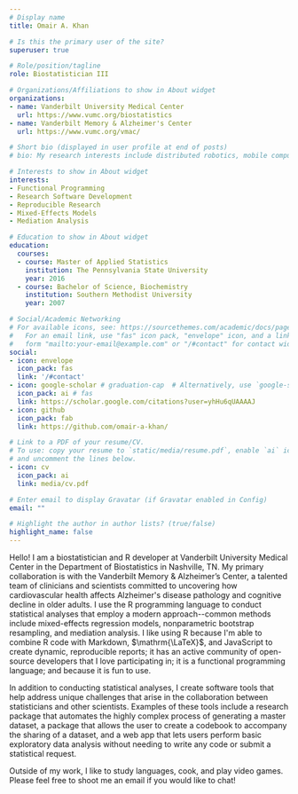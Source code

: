 ```yaml
---
# Display name
title: Omair A. Khan

# Is this the primary user of the site?
superuser: true

# Role/position/tagline
role: Biostatistician III

# Organizations/Affiliations to show in About widget
organizations:
- name: Vanderbilt University Medical Center
  url: https://www.vumc.org/biostatistics
- name: Vanderbilt Memory & Alzheimer's Center
  url: https://www.vumc.org/vmac/

# Short bio (displayed in user profile at end of posts)
# bio: My research interests include distributed robotics, mobile computing and programmable matter.

# Interests to show in About widget
interests:
- Functional Programming
- Research Software Development
- Reproducible Research
- Mixed-Effects Models
- Mediation Analysis

# Education to show in About widget
education:
  courses:
  - course: Master of Applied Statistics
    institution: The Pennsylvania State University
    year: 2016
  - course: Bachelor of Science, Biochemistry
    institution: Southern Methodist University
    year: 2007

# Social/Academic Networking
# For available icons, see: https://sourcethemes.com/academic/docs/page-builder/#icons
#   For an email link, use "fas" icon pack, "envelope" icon, and a link in the
#   form "mailto:your-email@example.com" or "/#contact" for contact widget.
social:
- icon: envelope
  icon_pack: fas
  link: '/#contact'
- icon: google-scholar # graduation-cap  # Alternatively, use `google-scholar` icon from `ai` icon pack
  icon_pack: ai # fas
  link: https://scholar.google.com/citations?user=yhHu6qUAAAAJ
- icon: github
  icon_pack: fab
  link: https://github.com/omair-a-khan/

# Link to a PDF of your resume/CV.
# To use: copy your resume to `static/media/resume.pdf`, enable `ai` icons in `params.toml`, 
# and uncomment the lines below.
- icon: cv
  icon_pack: ai
  link: media/cv.pdf

# Enter email to display Gravatar (if Gravatar enabled in Config)
email: ""

# Highlight the author in author lists? (true/false)
highlight_name: false
---
```


Hello! I am a biostatistician and R developer at Vanderbilt University Medical Center in the Department of Biostatistics in Nashville, TN. My primary collaboration is with the Vanderbilt Memory & Alzheimer’s Center, a talented team of clinicians and scientists committed to uncovering how cardiovascular health affects Alzheimer's disease pathology and cognitive decline in older adults. I use the R programming language to conduct statistical analyses that employ a modern approach--common methods include mixed-effects regression models, nonparametric bootstrap resampling, and mediation analysis. I like using R because I'm able to combine R code with Markdown, $\mathrm{\LaTeX}$, and JavaScript to create dynamic, reproducible reports; it has an active community of open-source developers that I love participating in; it is a functional programming language; and because it is fun to use.
 
In addition to conducting statistical analyses, I create software tools that help address unique challenges that arise in the collaboration between statisticians and other scientists. Examples of these tools include a research package that automates the highly complex process of generating a master dataset, a package that allows the user to create a codebook to accompany the sharing of a dataset, and a web app that lets users perform basic exploratory data analysis without needing to write any code or submit a statistical request.

Outside of my work, I like to study languages, cook, and play video games. Please feel free to shoot me an email if you would like to chat!
